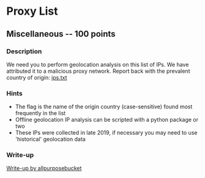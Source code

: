 # Proxy List

## Miscellaneous -- 100 points

### Description

We need you to perform geolocation analysis on this list of IPs. We have attributed it to a malicious proxy network. Report back with the prevalent country of origin: [ips.txt](./ips.txt)

### Hints

* The flag is the name of the origin country (case-sensitive) found most frequently in the list
* Offline geolocation IP analysis can be scripted with a python package or two
* These IPs were collected in late 2019, if necessary you may need to use 'historical' geolocation data


### Write-up

[Write-up by allpurposebucket](https://github.com/allpurposebucket/CTF-Writeups/blob/master/ACICTF/Proxy-list.md)
